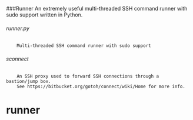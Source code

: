###Runner
        An extremely useful multi-threaded SSH command runner with sudo support written in Python. 

###### runner.py
        Multi-threaded SSH command runner with sudo support
###### sconnect
        An SSH proxy used to forward SSH connections through a bastion/jump box.
        See https://bitbucket.org/gotoh/connect/wiki/Home for more info.
# runner
